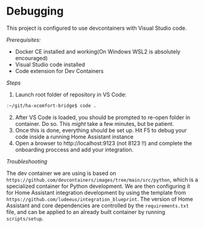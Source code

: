 # Debugging

This project is configured to use devcontainers with Visual Studio code.

*Prerequisites:*

- Docker CE installed and working(On Windows WSL2 is absolutely encouraged)
- Visual Studio code installed
- Code extension for Dev Containers

*Steps*

1.  Launch root folder of repository in VS Code:

```sh
:~/git/ha-xcomfort-bridge$ code .

```

2.  After VS Code is loaded, you should be prompted to re-open folder in container.  Do so.  This _might_ take a few minutes, but be patient.
3.  Once this is done, everything should be set up.  Hit F5 to debug your code inside a running Home Assistant instance
4.  Open a browser to http://localhost:9123 (not 8123 !!) and complete the onboarding proccess and add your integration.

*Troubleshooting*

The dev container we are using is based on `https://github.com/devcontainers/images/tree/main/src/python`, which is a specialized container for Python development. We are then configuring it for Home Assistant integration development by using the template from `https://github.com/ludeeus/integration_blueprint`. The version of Home Assistant and core dependencies are controlled by the `requirements.txt` file, and can be applied to an already built container by running `scripts/setup`.
